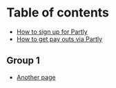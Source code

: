 # Table of contents

* [How to sign up for Partly](README.md)
* [How to get pay outs via Partly](how-to-get-pay-outs-via-partly.md)

## Group 1

* [Another page](group-1/another-page.md)
